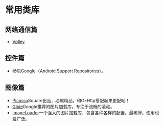 # 常用类库

## 网络通信篇

* [Volley](https://github.com/mcxiaoke/android-volley)

## 控件篇

* 参见Google（Android Support Repositories）。

## 图像篇

* [Picasso](http://square.github.io/picasso/)Square出品，必属精品。和OkHttp搭配起来更配呦！
* [Glide](https://github.com/bumptech/glide)Google推荐的图片加载库，专注于流畅的滚动。
* [ImageLoader](https://github.com/nostra13/Android-Universal-Image-Loader)一个强大的图片加载库，包含各种各样的配置，最老牌，使用也最广泛。
